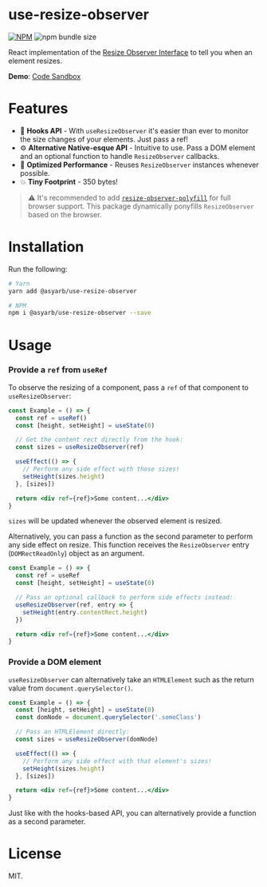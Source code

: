 # use-resize-observer

[![NPM](https://img.shields.io/npm/v/use-resize-observer.svg?&color=green)](https://www.npmjs.com/package/@asyarb/use-resize-observer)
![npm bundle size](https://img.shields.io/bundlephobia/minzip/@asyarb/use-resize-observer.svg?logoColor=brightgreen)

React implementation of the
[Resize Observer Interface](https://developer.mozilla.org/en-US/docs/Web/API/ResizeObserver)
to tell you when an element resizes.

**Demo**: [Code Sandbox](https://codesandbox.io/s/74n0p5xr0j)

# Features

- 🎣 **Hooks API** - With `useResizeObserver` it's easier than ever to monitor
  the size changes of your elements. Just pass a ref!
- ⚙️ **Alternative Native-esque API** - Intuitive to use. Pass a DOM element and
  an optional function to handle `ResizeObserver` callbacks.
- 💨 **Optimized Performance** - Reuses `ResizeObserver` instances whenever
  possible.
- 💥 **Tiny Footprint** - 350 bytes!

> ⚠️ It's recommended to add
> [`resize-observer-polyfill`](https://www.npmjs.com/package/resize-observer-polyfill)
> for full browser support. This package dynamically ponyfills `ResizeObserver`
> based on the browser.

# Installation

Run the following:

```bash
# Yarn
yarn add @asyarb/use-resize-observer

# NPM
npm i @asyarb/use-resize-observer --save
```

# Usage

### Provide a `ref` from `useRef`

To observe the resizing of a component, pass a `ref` of that component to
`useResizeObserver`:

```jsx
const Example = () => {
  const ref = useRef()
  const [height, setHeight] = useState(0)

  // Get the content rect directly from the hook:
  const sizes = useResizeObserver(ref)

  useEffect(() => {
    // Perform any side effect with those sizes!
    setHeight(sizes.height)
  }, [sizes])

  return <div ref={ref}>Some content...</div>
}
```

`sizes` will be updated whenever the observed element is resized.

Alternatively, you can pass a function as the second parameter to perform any
side effect on resize. This function receives the `ResizeObserver` entry
(`DOMRectReadOnly`) object as an argument.

```jsx
const Example = () => {
  const ref = useRef
  const [height, setHeight] = useState(0)

  // Pass an optional callback to perform side effects instead:
  useResizeObserver(ref, entry => {
    setHeight(entry.contentRect.height)
  })

  return <div ref={ref}>Some content...</div>
}
```

### Provide a DOM element

`useResizeObserver` can alternatively take an `HTMLElement` such as the return
value from `document.querySelector()`.

```jsx
const Example = () => {
  const [height, setHeight] = useState(0)
  const domNode = document.querySelector('.someClass')

  // Pass an HTMLElement directly:
  const sizes = useResizeObserver(domNode)

  useEffect(() => {
    // Perform any side effect with that element's sizes!
    setHeight(sizes.height)
  }, [sizes])

  return <div ref={ref}>Some content...</div>
}
```

Just like with the hooks-based API, you can alternatively provide a function as
a second parameter.

# License

MIT.
